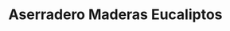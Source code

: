 ---
title: "Aserradero Maderas Eucaliptos"
url: /caracas/aserradero-maderas-eucaliptos/
shop: comercio
---